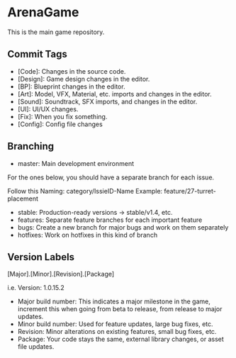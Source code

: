 # ArenaGame
This is the main game repository.

## Commit Tags
- [Code]: Changes in the source code.
- [Design]: Game design changes in the editor.
- [BP]: Blueprint changes in the editor.
- [Art]: Model, VFX, Material, etc. imports and changes in the editor.
- [Sound]: Soundtrack, SFX imports, and changes in the editor.
- [UI]: UI/UX changes.
- [Fix]: When you fix something.
- [Config]: Config file changes

## Branching
- master: Main development environment
 
For the ones below, you should have a separate branch for each issue.

Follow this Naming: category/IssieID-Name
Example: feature/27-turret-placement

- stable: Production-ready versions  -> stable/v1.4, etc.
- features: Separate feature branches for each important feature
- bugs: Create a new branch for major bugs and work on them separately
- hotfixes: Work on hotfixes in this kind of branch

## Version Labels
[Major].[Minor].[Revision].[Package]

i.e. Version: 1.0.15.2

- Major build number: This indicates a major milestone in the game, increment this when going from beta to release, from release to major updates.
- Minor build number: Used for feature updates, large bug fixes, etc.
- Revision: Minor alterations on existing features, small bug fixes, etc.
- Package: Your code stays the same, external library changes, or asset file updates.
